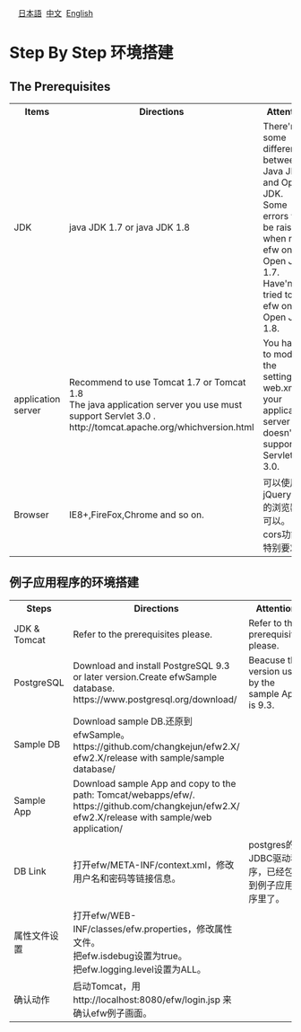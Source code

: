 &nbsp;&nbsp;&nbsp;&nbsp;<a href="../日本語/step_by_step.md">日本語</a>
&nbsp;<a href="../中文/step_by_step.md">中文</a>
&nbsp;<a href="../English/step_by_step.md">English</a>
<H1>Step By Step 环境搭建</H1>

<h2>The Prerequisites</h2>
<table>
<tr>
	<th>Items</th><th>Directions</th><th>Attention</th>
</tr>
<tr>
	<td>JDK</td><td>java JDK 1.7 or java JDK 1.8</td><td>There're some differences between Java JDK and Open JDK.<br>Some errors will be raised when run efw on Open JDK 1.7.<br>Have'nt tried to run efw on Open JDK 1.8.</td>
</tr>
<tr>
	<td>application server</td><td>Recommend to use Tomcat 1.7 or Tomcat 1.8<br>The java application server you use must support Servlet 3.0 .<br>http://tomcat.apache.org/whichversion.html</td><td>You have to modify the settings in web.xml if your application server doesn't support Servlet 3.0.</td>
</tr>
<tr>
	<td>Browser</td><td>IE8+,FireFox,Chrome and so on.</td><td>可以使用jQuery1.12的浏览器都可以。<br>cors功能有特别要求。</td>
</tr>
</table>
<h2>例子应用程序的环境搭建</h2>
<table>
<tr>
	<th>Steps</th><th>Directions</th><th>Attention</th>
</tr>
<tr>
	<td>JDK & Tomcat</td><td>Refer to the prerequisites please.</td><td>Refer to the prerequisites please.</td>
</tr>
<tr>
	<td>PostgreSQL</td><td>Download and install PostgreSQL 9.3 or later version.Create efwSample database.<br>https://www.postgresql.org/download/</td><td>Beacuse the version used by the sample App is 9.3.</td>
</tr>
<tr>
	<td>Sample DB</td><td>Download sample DB.还原到efwSample。<br>https://github.com/changkejun/efw2.X/<br>efw2.X/release with sample/sample database/</td><td></td>
</tr>
<tr>
	<td>Sample App</td><td>Download sample App and copy to the path: Tomcat/webapps/efw/.<br>https://github.com/changkejun/efw2.X/<br>efw2.X/release with sample/web application/</td><td></td>
</tr>
<tr>
	<td>DB Link</td><td>打开efw/META-INF/context.xml，修改用户名和密码等链接信息。</td><td>postgres的JDBC驱动程序，已经包含到例子应用程序里了。</td>
</tr>
<tr>
	<td>属性文件设置</td><td>打开efw/WEB-INF/classes/efw.properties，修改属性文件。<br>把efw.isdebug设置为true。<br>把efw.logging.level设置为ALL。</td><td></td>
</tr>
<tr>
	<td>确认动作</td><td>启动Tomcat，用http://localhost:8080/efw/login.jsp 来确认efw例子画面。</td><td></td>
</tr>
</table>




